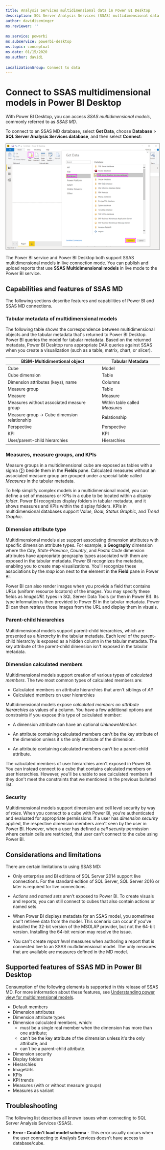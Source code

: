 ```yaml
---
title: Analysis Services multidimensional data in Power BI Desktop
description: SQL Server Analysis Services (SSAS) multidimensional data in Power BI Desktop
author: davidiseminger
ms.reviewer: ''

ms.service: powerbi
ms.subservice: powerbi-desktop
ms.topic: conceptual
ms.date: 01/15/2020
ms.author: davidi

LocalizationGroup: Connect to data
---
```

# Connect to SSAS multidimensional models in Power BI Desktop

With Power BI Desktop, you can access *SSAS multidimensional models*, commonly referred to as *SSAS MD*.

To connect to an SSAS MD database, select **Get Data**, choose **Database** > **SQL Server Analysis Services database**, and then select **Connect**:

![SQL Server Analysis Services (SSAS) database, Get Data dialog box, Power BI Desktop](media/desktop-ssas-multidimensional/ssas-multidimensional-2.png)

The Power BI service and Power BI Desktop both support SSAS multidimensional models in live connection mode. You can publish and upload reports that use **SSAS Multidimensional models** in live mode to the Power BI service.

## Capabilities and features of SSAS MD

The following sections describe features and capabilities of Power BI and SSAS MD connections.

### Tabular metadata of multidimensional models

The following table shows the correspondence between multidimensional objects and the tabular metadata that's returned to Power BI Desktop. Power BI queries the model for tabular metadata. Based on the returned metadata, Power BI Desktop runs appropriate DAX queries against SSAS when you create a visualization (such as a table, matrix, chart, or slicer).

| BISM-Multidimentional object | Tabular Metadata |
| --- | --- |
| Cube |Model |
| Cube dimension |Table |
| Dimension attributes (keys), name |Columns |
| Measure group |Table |
| Measure |Measure |
| Measures without associated measure group |Within table called *Measures* |
| Measure group -> Cube dimension relationship |Relationship |
| Perspective |Perspective |
| KPI |KPI |
| User/parent-child hierarchies |Hierarchies |

### Measures, measure groups, and KPIs

Measure groups in a multidimensional cube are exposed as tables with a sigma (∑) beside them in the **Fields** pane. Calculated measures without an associated measure group are grouped under a special table called *Measures* in the tabular metadata.

To help simplify complex models in a multidimensional model, you can define a set of measures or KPIs in a cube to be located within a *display folder*. Power BI recognizes display folders in tabular metadata, and it shows measures and KPIs within the display folders. KPIs in multidimensional databases support *Value*, *Goal*, *Status Graphic*, and *Trend Graphic*.

### Dimension attribute type

Multidimensional models also support associating dimension attributes with specific dimension attribute types. For example, a **Geography** dimension where the *City*, *State-Province*, *Country*, and *Postal Code* dimension attributes have appropriate geography types associated with them are exposed in the tabular metadata. Power BI recognizes the metadata, enabling you to create map visualizations. You'll recognize these associations by the *map* icon next to the element in the **Field** pane in Power BI.

Power BI can also render images when you provide a field that contains URLs (uniform resource locators) of the images. You may specify these fields as *ImageURL* types in SQL Server Data Tools (or then in Power BI). Its type information is then provided to Power BI in the tabular metadata. Power BI can then retrieve those images from the URL and display them in visuals.

### Parent-child hierarchies

Multidimensional models support parent-child hierarchies, which are presented as a *hierarchy* in the tabular metadata. Each level of the parent-child hierarchy is exposed as a hidden column in the tabular metadata. The key attribute of the parent-child dimension isn't exposed in the tabular metadata.

### Dimension calculated members

Multidimensional models support creation of various types of *calculated members*. The two most common types of calculated members are:

* Calculated members on attribute hierarchies that aren't siblings of *All*
* Calculated members on user hierarchies

Multidimensional models expose *calculated members on attribute hierarchies* as values of a column. You have a few additional options and constraints if you expose this type of calculated member:

* A dimension attribute can have an optional *UnknownMember*.

* An attribute containing calculated members can't be the key attribute of the dimension unless it's the only attribute of the dimension.

* An attribute containing calculated members can't be a parent-child attribute.

The calculated members of user hierarchies aren't exposed in Power BI. You can instead connect to a cube that contains calculated members on user hierarchies. However, you'll be unable to see calculated members if they don't meet the constraints that we mentioned in the previous bulleted list.

### Security

Multidimensional models support dimension and cell level security by way of *roles*. When you connect to a cube with Power BI, you're authenticated and evaluated for appropriate permissions. If a user has *dimension security* applied, the respective dimension members aren't seen by the user in Power BI. However, when a user has defined a *cell security* permission where certain cells are restricted, that user can't connect to the cube using Power BI.

## Considerations and limitations

There are certain limitations to using SSAS MD:

* Only enterprise and BI editions of SQL Server 2014 support live connections. For the standard edition of SQL Server, SQL Server 2016 or later is required for live connections.

* *Actions* and *named sets* aren't exposed to Power BI. To create visuals and reports, you can still connect to cubes that also contain actions or named sets.

* When Power BI displays metadata for an SSAS model, you sometimes can't retrieve data from the model. This scenario can occur if you've installed the 32-bit version of the MSOLAP provider, but not the 64-bit version. Installing the 64-bit version may resolve the issue.

* You can't create *report level* measures when authoring a report that is connected live to an SSAS multidimensional model. The only measures that are available are measures defined in the MD model.

## Supported features of SSAS MD in Power BI Desktop

Consumption of the following elements is supported in this release of SSAS MD. For more information about these features, see [Understanding power view for multidimensional models](/sql/analysis-services/multidimensional-models/understanding-power-view-for-multidimensional-models?view=sql-server-2014).

* Default members
* Dimension attributes
* Dimension attribute types
* Dimension calculated members, which:
  * must be a single real member when the dimension has more than one attribute;
  * can't be the key attribute of the dimension unless it's the only attribute; and
  * can't be a parent-child attribute.
* Dimension security
* Display folders
* Hierarchies
* ImageUrls
* KPIs
* KPI trends
* Measures (with or without measure groups)
* Measures as variant

## Troubleshooting

The following list describes all known issues when connecting to SQL Server Analysis Services (SSAS).

* **Error : Couldn't load model schema** - This error usually occurs when the user connecting to Analysis Services doesn't have access to database/cube.
